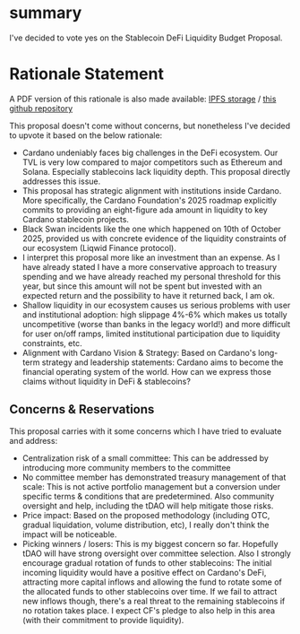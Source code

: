 # summary
I've decided to vote yes on the Stablecoin DeFi Liquidity Budget Proposal.

# Rationale Statement
A PDF version of this rationale is also made available: [IPFS storage](https://ipfs.io/ipfs/QmYP84J9b3qryi7V99cpg54acm885A2jFsXuY6ePAASm8b) / [this github repository](https://github.com/kostaspanagias/drep/blob/main/voting/2025/19/QmYP84J9b3qryi7V99cpg54acm885A2jFsXuY6ePAASm8b.pdf)

This proposal doesn't come without concerns, but nonetheless I've decided to upvote it based on the below rationale:
- Cardano undeniably faces big challenges in the DeFi ecosystem. Our TVL is very low compared to major competitors such as Ethereum and Solana. Especially stablecoins lack liquidity depth. This proposal directly addresses this issue.
- This proposal has strategic alignment with institutions inside Cardano. More specifically, the Cardano Foundation's 2025 roadmap explicitly commits to providing an eight-figure ada amount in liquidity to key Cardano stablecoin projects.
- Black Swan incidents like the one which happened on 10th of October 2025, provided us with concrete evidence of the liquidity constraints of our ecosystem (Liqwid Finance protocol).
- I interpret this proposal more like an investment than an expense. As I have already stated I have a more conservative approach to treasury spending and we have already reached my personal threshold for this year, but since this amount will not be spent but invested with an expected return and the possibility to have it returned back, I am ok.
- Shallow liquidity in our ecosystem causes us serious problems with user and institutional adoption: high slippage 4%-6% which makes us totally uncompetitive (worse than banks in the legacy world!) and more difficult for user on/off ramps, limited institutional participation due to liquidity constraints, etc.
- Alignment with Cardano Vision & Strategy: Based on Cardano's long-term strategy and leadership statements: Cardano aims to become the financial operating system of the world. How can we express those claims without liquidity in DeFi & stablecoins?

## Concerns & Reservations
This proposal carries with it some concerns which I have tried to evaluate and address:
- Centralization risk of a small committee: This can be addressed by introducing more community members to the committee
- No committee member has demonstrated treasury management of that scale: This is not active portfolio management but a conversion under specific terms & conditions that are predetermined. Also community oversight and help, including the tDAO will help mitigate those risks.
- Price impact: Based on the proposed methodology (including OTC, gradual liquidation, volume distribution, etc), I really don't think the impact will be noticeable.
- Picking winners / losers: This is my biggest concern so far. Hopefully tDAO will have strong oversight over committee selection. Also I strongly encourage gradual rotation of funds to other stablecoins: The initial incoming liquidity would have a positive effect on Cardano's DeFi, attracting more capital inflows and allowing the fund to rotate some of the allocated funds to other stablecoins over time. If we fail to attract new inflows though, there's a real threat to the remaining stablecoins if no rotation takes place. I expect CF's pledge to also help in this area (with their commitment to provide liquidity).
